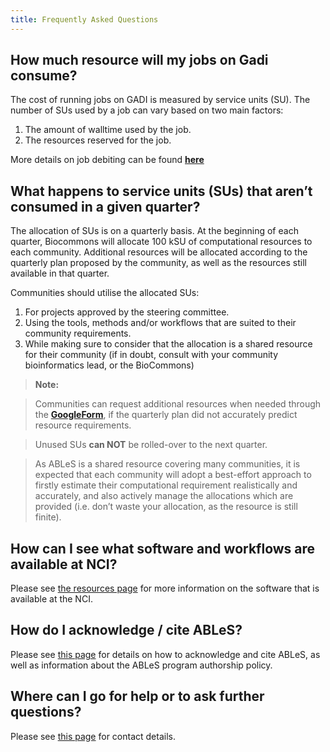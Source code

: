 ```yaml
---
title: Frequently Asked Questions
---
```


## How much resource will my jobs on Gadi consume?

The cost of running jobs on GADI is measured by service units (SU). The number of SUs used by a job can vary based on two main factors:
1. The amount of walltime used by the job. 
2. The resources reserved for the job.

More details on job debiting can be found **[here](https://opus.nci.org.au/display/Help/2.+Compute+Grant+and+Job+Debiting)**

## What happens to service units (SUs) that aren’t consumed in a given quarter?

The allocation of SUs is on a quarterly basis. At the beginning of each quarter, Biocommons will allocate 100 kSU of computational resources to each community. Additional resources will be allocated according to the quarterly plan proposed by the community, as well as the resources still available in that quarter. 

Communities should utilise the allocated SUs:

1. For projects approved by the steering committee. 
2. Using the tools, methods and/or workflows that are suited to their community requirements.
3. While making sure to consider that the allocation is a shared resource for their community (if in doubt, consult with your community bioinformatics lead, or the BioCommons)

> **Note:**

> Communities can request additional resources when needed through the **[GoogleForm](https://docs.google.com/forms/d/e/1FAIpQLSfzHJajEKTnGuYWb1gLRR2nlUExLIRM7qSGy_hhbiCKB3KX2Q/viewform?usp=sf_link)**, if the quarterly plan did not accurately predict resource requirements.

> Unused SUs **can NOT** be rolled-over to the next quarter. 

> As ABLeS is a shared resource covering many communities, it is expected that each community will adopt a best-effort approach to firstly estimate their computational requirement realistically and accurately, and also actively manage the allocations which are provided (i.e. don’t waste your allocation, as the resource is still finite). 

## How can I see what software and workflows are available at NCI?

Please see [the resources page](resources.html) for more information on the software that is available at the NCI. 

## How do I acknowledge / cite ABLeS?

Please see [this page](acknowledgements.html) for details on how to acknowledge and cite ABLeS, as well as information about the ABLeS program authorship policy. 

## Where can I go for help or to ask further questions?

Please see [this page](contact-us.html) for contact details.
